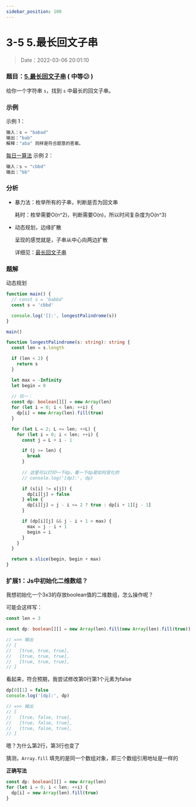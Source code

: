 ```yaml
---
sidebar_position: 100
---
```


# 3-5 5.最长回文子串

> Date：2022-03-06 20:01:10

### 题目：[5.最长回文子串](https://leetcode-cn.com/problems/longest-palindromic-substring/submissions/) ( 中等:confused: )

给你一个字符串 `s`，找到 `s` 中最长的回文子串。

### 示例

示例 1：

```ts
输入：s = "babad"
输出："bab"
解释："aba" 同样是符合题意的答案。
```

 [每日一算法](../../../../05_doc/gin-blog/docs/每日一算法) 示例 2：

```ts
输入：s = "cbbd"
输出："bb"
```

### 分析

- 暴力法：枚举所有的子串，判断是否为回文串

  耗时：枚举需要O(n^2)，判断需要O(n)，所以时间复杂度为O(n^3)

- 动态规划，边缘扩散

  呈现的感觉就是，子串从中心向两边扩散

  详细见：[最长回文子串](https://leetcode-cn.com/problems/longest-palindromic-substring/solution/zui-chang-hui-wen-zi-chuan-by-leetcode-solution/)

### 题解

动态规划

```ts
function main() {
  // const s = 'babbd'
  const s = 'cbbd'

  console.log('[]:', longestPalindrome(s))
}

main()

function longestPalindrome(s: string): string {
  const len = s.length

  if (len < 2) {
    return s
  }

  let max = -Infinity
  let begin = 0
  
  // 坑一：
  const dp: boolean[][] = new Array(len)
  for (let i = 0; i < len; ++i) {
    dp[i] = new Array(len).fill(true)
  }

  for (let L = 2; L <= len; ++L) {
    for (let i = 0; i < len; ++i) {
      const j = L + i - 1

      if (j >= len) {
        break
      }
      
      // 这里可以打印一下dp，看一下dp是如何变化的
      // console.log('[dp]:', dp)

      if (s[i] != s[j]) {
        dp[i][j] = false
      } else {
        dp[i][j] = j - i <= 2 ? true : dp[i + 1][j - 1]
      }

      if (dp[i][j] && j - i + 1 > max) {
        max = j - i + 1
        begin = i
      }
    }
  }

  return s.slice(begin, begin + max)
}
```

### 扩展1：Js中初始化二维数组？

我想初始化一个3x3的存放boolean值的二维数组，怎么操作呢？

可能会这样写：

```ts
const len = 3

const dp: boolean[][] = new Array(len).fill(new Array(len).fill(true))

// =>> 输出
// [
//   [true, true, true],
//   [true, true, true],
//   [true, true, true],
// ]
```

看起来，符合预期，我尝试修改第0行第1个元素为false

```ts
dp[0][1] = false
console.log('[dp]:', dp)

// =>> 输出
// [
//   [true, false, true],
//   [true, false, true],
//   [true, false, true],
// ]
```

嗯？为什么第2行，第3行也变了

猜测，`Array.fill` 填充的是同一个数组对象，即三个数组引用地址是一样的

**正确写法**

```ts
const dp: boolean[][] = new Array(len)
for (let i = 0; i < len; ++i) {
  dp[i] = new Array(len).fill(true)
}
```

# 

